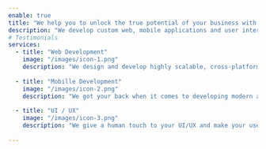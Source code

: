 ```yaml
---
enable: true
title: "We help you to unlock the true potential of your business with our modern, secure, and reliable solutions."
description: "We develop custom web, mobile applications and user interfaces using React JS, React Native and Ruby on Rails, serving the specific needs of clients."
# Testimonials
services: 
  - title: "Web Development"
    image: "/images/icon-1.png"
    description: "We design and develop highly scalable, cross-platform web applications"
    
  - title: "Mobille Development"
    image: "/images/icon-2.png"
    description: "We got your back when it comes to developing modern and feature-rich mobile apps."
    
  - title: "UI / UX"
    image: "/images/icon-3.png"
    description: "We give a human touch to your UI/UX and make your users fall in love with it."
    
---
```

